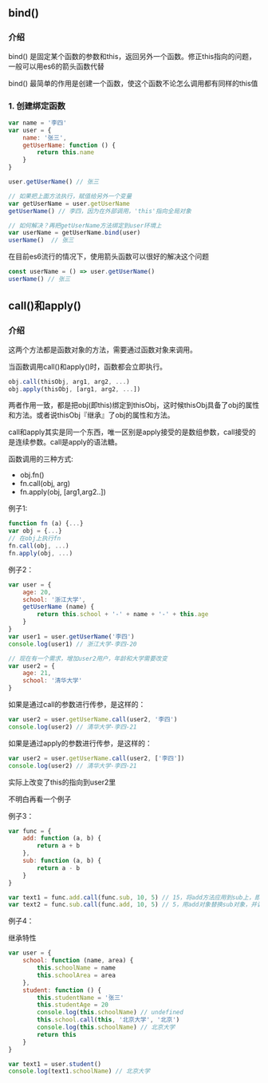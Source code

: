## bind()

### 介绍

bind() 是固定某个函数的参数和this，返回另外一个函数。修正this指向的问题，一般可以用es6的箭头函数代替

bind() 最简单的作用是创建一个函数，使这个函数不论怎么调用都有同样的this值

### 1. 创建绑定函数

```javascript
var name = '李四'
var user = {
    name: '张三',
    getUserName: function () {
        return this.name
    }
}

user.getUserName() // 张三

// 如果把上面方法执行，赋值给另外一个变量
var getUserName = user.getUserName
getUserName() // 李四，因为在外部调用，'this'指向全局对象

// 如何解决？再把getUserName方法绑定到user环境上
var userName = getUserName.bind(user)
userName()  // 张三
```

在目前es6流行的情况下，使用箭头函数可以很好的解决这个问题

```javascript
const userName = () => user.getUserName()
userName() // 张三
```

## call()和apply()

### 介绍

这两个方法都是函数对象的方法，需要通过函数对象来调用。

当函数调用call()和apply()时，函数都会立即执行。

```javascript
obj.call(thisObj, arg1, arg2, ...)
obj.apply(thisObj, [arg1, arg2, ...])
```

两者作用一致，都是把obj(即this)绑定到thisObj，这时候thisObj具备了obj的属性和方法。或者说thisObj『继承』了obj的属性和方法。

call和apply其实是同一个东西，唯一区别是apply接受的是数组参数，call接受的是连续参数。call是apply的语法糖。

函数调用的三种方式:

- obj.fn()
- fn.call(obj, arg)
- fn.apply(obj, [arg1,arg2..])

例子1:

```javascript
function fn (a) {...}
var obj = {...}
// 在obj上执行fn
fn.call(obj, ...)
fn.apply(obj, ...)
```

例子2：

```javascript
var user = {
    age: 20,
    school: '浙江大学',
    getUserName (name) {
        return this.school + '-' + name + '-' + this.age
    }
}
var user1 = user.getUserName('李四')
console.log(user1) // 浙江大学-李四-20

// 现在有一个需求，增加user2用户，年龄和大学需要改变
var user2 = {
    age: 21,
    school: '清华大学'
}
```

如果是通过call的参数进行传参，是这样的：

```javascript
var user2 = user.getUserName.call(user2, '李四')
console.log(user2) // 清华大学-李四-21
```

如果是通过apply的参数进行传参，是这样的：

```javascript
var user2 = user.getUserName.call(user2, ['李四'])
console.log(user2) // 清华大学-李四-21
```

实际上改变了this的指向到user2里

不明白再看一个例子

例子3：

```javascript
var func = {
    add: function (a, b) {
        return a + b
    },
    sub: function (a, b) {
        return a - b
    }
}

var text1 = func.add.call(func.sub, 10, 5) // 15，将add方法应用到sub上，即sub的指针指向add方法
var text2 = func.sub.call(func.add, 10, 5) // 5，用add对象替换sub对象，并调用sub对象的方法
```

例子4：

继承特性

```javascript
var user = {
    school: function (name, area) {
        this.schoolName = name
        this.schoolArea = area
    },
    student: function () {
        this.studentName = '张三'
        this.studentAge = 20
        console.log(this.schoolName) // undefined
        this.school.call(this, '北京大学', '北京')
        console.log(this.schoolName) // 北京大学
        return this
    }
}

var text1 = user.student()
console.log(text1.schoolName) // 北京大学
```
